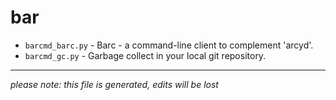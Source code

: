 # bar
* `barcmd_barc.py` -
Barc - a command-line client to complement 'arcyd'.
* `barcmd_gc.py` -
Garbage collect in your local git repository.

-----
*please note: this file is generated, edits will be lost*
